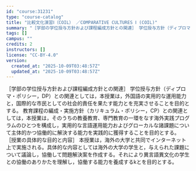 ```yaml
---
id: "course:31231"
type: "course-catalog"
title: "比較文化演習Ⅰ（COIL） ／COMPARATIVE CULTURES Ⅰ (COIL)"
summary: "［学部の学位授与方針および課程編成方針との関連］ 学位授与方針（ディプロマ・ポリシー，DP）との関連としては，本授業は，外国語の実用的な運用能力と，国際的な市民としての社会的責任を果たす能力とを充実させることを目的とする。 教育課程の編成・…"
tags: []
campus: ""
credits: 2
instructors: []
license: "CC-BY-4.0"
version:
  created_at: "2025-10-09T03:48:57Z"
  updated_at: "2025-10-09T03:48:57Z"
---
```

［学部の学位授与方針および課程編成方針との関連］ 学位授与方針（ディプロマ・ポリシー，DP）との関連としては，本授業は，外国語の実用的な運用能力と，国際的な市民としての社会的責任を果たす能力とを充実させることを目的とする。 教育課程の編成・実施方針（カリキュラム・ポリシー，CP）との関連としては，本授業は，そのうちの教養教育、専門教育の一環をなす海外実践プログラムのひとつを構成し，実用的な言語運用能力およびグローカルな諸課題について主体的かつ協働的に解決する能力を実践的に獲得することを目的とする。 ［授業の具体的な目的と内容］ 本授業は，海外の大学と共同でインターネット上で実施される。具体的な内容としては海外の大学の学生と，与えられた課題について議論し，協働して問題解決案を作成する。それにより異言語異文化の学生との協働のありかたを理解し，協働する能力を養成するkとを目的とする。
